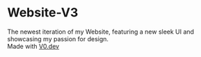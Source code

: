 # Website-V3

The newest iteration of my Website, featuring a new sleek UI and showcasing my passion for design. <br>
Made with <a href="https://V0.dev">V0.dev</a>

